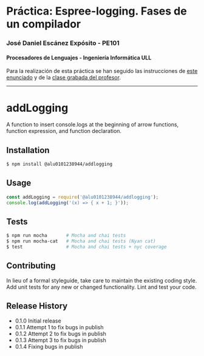 # Práctica: Espree-logging. Fases de un compilador
### José Daniel Escánez Expósito - PE101
#### Procesadores de Lenguajes - Ingeniería Informática ULL

Para la realización de esta práctica se han seguido las instrucciones de [este enunciado](https://ull-esit-gradoii-pl.github.io/assets/temas/introduccion-a-javascript/creating-and-publishing-npm-module) y de la [clase grabada del profesor](https://www.youtube.com/watch?v=bEbRd6m4-nc).

---

# addLogging

A function to insert console.logs at the beginning of arrow functions, function expression, and function declaration. 

## Installation

```bash
$ npm install @alu0101238944/addlogging
```

## Usage

```js
const addLogging = require('@alu0101238944/addlogging');
console.log(addLogging('(x) => { x + 1; }'));
```

## Tests

```bash
$ npm run mocha       # Mocha and chai tests
$ npm run mocha-cat   # Mocha and chai tests (Nyan cat)
$ test                # Mocha and chai tests + nyc coverage
```

## Contributing

In lieu of a formal styleguide, take care to maintain the existing coding style.
Add unit tests for any new or changed functionality. Lint and test your code.

## Release History

* 0.1.0 Initial release
* 0.1.1 Attempt 1 to fix bugs in publish
* 0.1.2 Attempt 2 to fix bugs in publish
* 0.1.3 Attempt 3 to fix bugs in publish
* 0.1.4 Fixing bugs in publish

